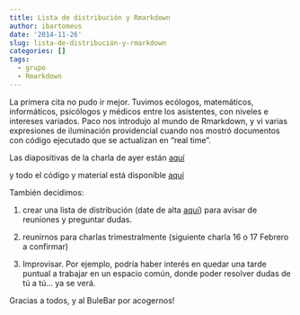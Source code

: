 ```yaml
---
title: Lista de distribución y Rmarkdown
author: ibartomeus
date: '2014-11-26'
slug: lista-de-distribución-y-rmarkdown
categories: []
tags:
  - grupo
  - Rmarkdown
---
```




La primera cita no pudo ir mejor. Tuvimos ecólogos, matemáticos, informáticos, psicólogos y médicos entre los asistentes, con niveles e intereses variados. Paco nos introdujo al mundo de Rmarkdown, y vi varias expresiones de iluminación providencial cuando nos mostró documentos con código ejecutado que se actualizan en “real time”.

Las diapositivas de la charla de ayer están [aquí](http://pakillo.github.io/Rmarkdown_talk_SevillaR_Nov2014)

y todo el código y material está disponible [aquí](https://github.com/Pakillo/Rmarkdown_talk_SevillaR_Nov2014) 

También decidimos:

1) crear una lista de distribución (date de alta [aquí](https://groups.google.com/forum/#!forum/sevillarusers)) para avisar de reuniones y preguntar dudas.

2) reunirnos para charlas trimestralmente (siguiente charla 16 o 17 Febrero a confirmar)

3) Improvisar. Por ejemplo, podría haber interés en quedar una tarde puntual a trabajar en un espacio común, donde poder resolver dudas de tú a tú… ya se verá.

Gracias a todos, y al BuleBar por acogernos!
